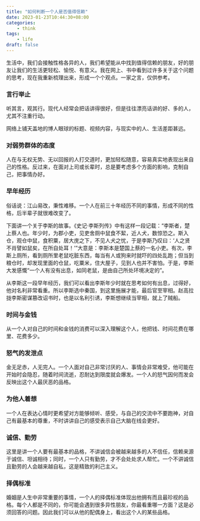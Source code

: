 ```yaml
---
title: "如何判断一个人是否值得信赖"
date: 2023-01-23T10:44:30+08:00
categories:
    - think
tags:
    - life
draft: false
---
```


生活中，我们会接触性格各异的人，我们希望能从中找到值得信赖的朋友，好的朋友让我们的生活更轻松、愉悦、有意义。我在网上、书中看到过许多关于这个问题的思考，现在我重新梳理出来，形成一个个观点。一家之言，仅供参考。
<!--more-->

### 言行举止

听其言，观其行。现代人经常会把话讲得很好，但是往往漂亮话讲的好、多的人，尤其不注重行动。

网络上铺天盖地的博人眼球的标题、视频内容，与现实中的人、生活差距甚远。

### 对弱势群体的态度

人在与无权无势、无以回报的人打交道时，更加轻松随意，容易真实地表现出来自己的性格。反过来，在面对上司或长辈时，总是要考虑多个方面的影响，克制自己，把事情办好。

### 早年经历

俗话说：江山易改，秉性难移。一个人在前三十年经历不同的事情，形成不同的性格，后半辈子就很难改变了。

下面讲一个关于李斯的故事。《史记·李斯列传》中有这样一段记载：“李斯者，楚上蔡人也。年少时，为郡小吏，见吏舍厕中鼠食不絜，近人犬，数惊恐之。斯入仓，观仓中鼠，食积粟，居大庑之下，不见人犬之忧，于是李斯乃叹曰：‘人之贤不肖譬如鼠矣，在所自处耳！’”大意是：李斯本是楚国上蔡的一名小吏。有次，李斯上厕所，看到厕所里老鼠吃脏东西，每当有人或狗来时就吓的四处乱跑；但当到粮仓时，却发现里面的仓鼠，吃粟米，住大屋子，见到人也并不害怕。于是，李斯大发感慨“一个人有没有出息，如同老鼠，是由自己所处环境决定的”。

从李斯这一段早年经历，我们可以看出李斯年少时就在思考如何有出息，过得好，他对名利非常看重。所以李斯选中秦国，到这里施展才能，最后官至宰相。赵高拉拢李斯密谋篡改诏书时，也是以名利引诱，李斯想继续当宰相，就上了贼船。

### 时间与金钱

从一个人对自己的时间和金钱的消费可以深入理解这个人，他把钱、时间花费在哪里、花费多少。

### 怒气的发泄点

金无足赤，人无完人。一个人面对自己非常讨厌的人、事情会非常难受，他可能在开始时会隐忍，随着时间流逝，忍耐达到限度就会爆发。一个人的怒气因何而发会反映出这个人最厌恶的品格。

### 为他人着想

一个人在表达心情时更希望对方能够倾听、感受，与自己的交流中不要跑神，对自己有最基本的尊重，不时讲讲自己的感受表示自己大脑在线会更好。

### 诚信、勤劳

这里是讲一个人要有最基本的品格，不讲诚信会被越来越多的人不信任，信赖来源于诚信、坦诚相待；同时，一个人只有勤劳，才不会处处求人帮忙。一个不讲诚信且勤劳的人会越来越自私，这是精致的利己主义。

### 择偶标准

婚姻是人生中非常重要的事情，一个人的择偶标准体现出他拥有而且最珍视的品格。每个人都是不同的，你可能会遇到很多异性朋友，你最看重哪一方面？这是必须回答的问题。因此我们可以从他的配偶身上，看出这个人的某些品格。
